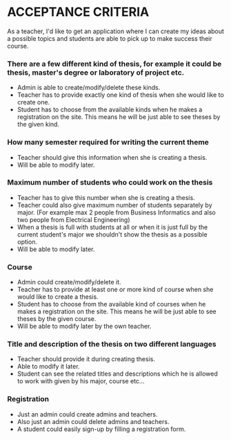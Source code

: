 # ACCEPTANCE CRITERIA  #

As a teacher, I'd like to get an application where I can create my ideas about a possible topics and students are able to pick up to make success their course.

### There are a few different kind of thesis, for example it could be thesis, master's degree or laboratory of project etc. ###

* Admin is able to create/modify/delete these kinds.
* Teacher has to provide exactly one kind of thesis when she would like to create one.
* Student has to choose from the available kinds when he makes a registration on the site. This means he will be just able to see theses by the given kind.

### How many semester required for writing the current theme ###

* Teacher should give this information when she is creating a thesis.
* Will be able to modify later.


### Maximum number of students who could work on the thesis ###

* Teacher has to give this number when she is creating a thesis.
* Teacher could also give maximum number of students separately by major. (For example max 2 people from Business Informatics and also two people from Electrical Engineering) 
* When a thesis is full with students at all or when it is just full by the current student's major we shouldn't show the thesis as a possible option.
* Will be able to modify later.

### Course ###

* Admin could create/modify/delete it.
* Teacher has to provide at least one or more kind of course when she would like to create a thesis.
* Student has to choose from the available kind of courses when he makes a registration on the site. This means he will be just able to see theses by the given course.
* Will be able to modify later by the own teacher.

### Title and description of the thesis on two different languages ###

* Teacher should provide it during creating thesis.
* Able to modify it later.
* Student can see the related titles and descriptions which he is allowed to work with given by his major, course etc...

### Registration ###

* Just an admin could create admins and teachers.
* Also just an admin could delete admins and teachers.
* A student could easily sign-up by filling a registration form.
 